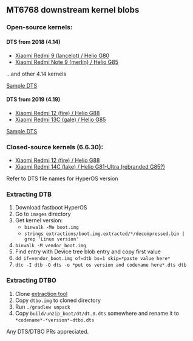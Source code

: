 ## MT6768 downstream kernel blobs

### Open-source kernels:
#### DTS from 2018 (4.14)
- [Xiaomi Redmi 9 (lancelot) / Helio G80](https://github.com/MiCode/Xiaomi_Kernel_OpenSource/tree/lancelot-q-oss)
- [Xiaomi Redmi Note 9 (merlin) / Helio G85](https://github.com/MiCode/Xiaomi_Kernel_OpenSource/tree/merlin-r-oss)

...and other 4.14 kernels

[Sample DTS](https://github.com/MiCode/Xiaomi_Kernel_OpenSource/blob/merlin-r-oss/arch/arm64/boot/dts/mediatek/mt6768.dts)
#### DTS from 2019 (4.19)
- [Xiaomi Redmi 12 (fire) / Helio G88](https://github.com/MiCode/Xiaomi_Kernel_OpenSource/tree/fire-t-oss)
- [Xiaomi Redmi 13C (gale) / Helio G85](https://github.com/MiCode/Xiaomi_Kernel_OpenSource/tree/gale-s-oss)

[Sample DTS](https://github.com/MiCode/Xiaomi_Kernel_OpenSource/blob/gale-s-oss/arch/arm64/boot/dts/mediatek/mt6768.dts)

### Closed-source kernels (6.6.30):
- [Xiaomi Redmi 12 (fire) / Helio G88](./fire_global_images_OS2.0.5.0.VMXMIXM_15.0.dts)
- [Xiaomi Redmi 14C (lake) / Helio G81-Ultra (rebranded G85?)](./lake_global_images_OS2.0.3.0.VGTMIXM_15.0.dts)

Refer to DTS file names for HyperOS version

### Extracting DTB
1. Download fastboot HyperOS
2. Go to `images` directory
3. Get kernel version:
    - `binwalk -Me boot.img`
    - `strings extractions/boot.img.extracted/*/decompressed.bin | grep 'Linux version'`
4. `binwalk -M vendor_boot.img`
5. Find entry with Device tree blob entry and copy first value
6. `dd if=vendor_boot.img of=dtb bs=1 skip=*paste value here*`
7. `dtc -I dtb -O dts -o *put os version and codename here*.dts dtb`

### Extracting DTBO
1. Clone [extraction tool](https://github.com/cfig/Android_boot_image_editor)
2. Copy `dtbo.img` to cloned directory
3. Run `./gradlew unpack`
4. Copy `build/unzip_boot/dt/dt.0.dts` somewhere and rename it to `*codename*-*version*-dtbo.dts` 


Any DTS/DTBO PRs appreciated.
